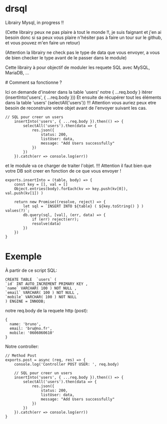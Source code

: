 # drsql
Librairy Mysql, in progress !!

(Cette librairy peux ne pas plaire à tout le monde !!, je suis faignant et j'en ai besoin donc si sa peux vous plaire n'hésiter pas à faire un tour sur le github, et vous pouvez m'en faire un retour)

(Attention la librairy ne check pas le type de data que vous envoyer, a vous de bien checker le type avant de le passer dans le module)

Cette librairy à pour objectif de moduler les requete SQL avec MySQL, MariaDB, ...

# Comment sa fonctionne ?

Ici on demande d'insérer dans la table 'users' notre { ...req.body } itérer (insertInto('users', { ...req.body }))
Et ensuite de récupérer tout les éléments dans la table 'users' (selectAll('users'))
!!! Attention vous auriez peux etre besoin de reconstruire votre objet avant de l'envoyer suivant les cas.

```
// SQL pour creer un users
    insertInto('users', { ...req.body }).then(() => {
        selectAll('users').then(data => {
            res.json({
                status: 200,
                listUser: data,
                message: "Add Users successfully"
            })
        })
    }).catch(err => console.log(err))
```

et le module va ce charger de traiter l'objet.
!!! Attention il faut bien que votre DB soit creer en fonction de ce que vous envoyer !

```
exports.insertInto = (table, body) => {
    const key = [], val = []
    Object.entries(body).forEach(kv => key.push(kv[0]), val.push(kv[1]) )

    return new Promise((resolve, reject) => {
        let sql = `INSERT INTO ${table} ( ${key.toString() } ) values(?)`;
        db.query(sql, [val], (err, data) => {
            if (err) reject(err);
            resolve(data)
        })
    })
}
```

# Exemple

À partir de ce script SQL:
```
CREATE TABLE  `users` (
`id` INT AUTO_INCREMENT PRIMARY KEY ,
`name` VARCHAR( 100 ) NOT NULL ,
`email` VARCHAR( 100 ) NOT NULL ,
`mobile` VARCHAR( 100 ) NOT NULL
) ENGINE = INNODB;
```

notre req.body de la requete http (post):
```
{
  name: 'bruno',
  email: 'bru@no.fr',
  mobile: '0606060610'
}
```

Notre controller:
```
// Method Post
exports.post = async (req, res) => {
    console.log('Controller POST USER: ', req.body)

    // SQL pour creer un users
    insertInto('users', { ...req.body }).then(() => {
        selectAll('users').then(data => {
            res.json({
                status: 200,
                listUser: data,
                message: "Add Users successfully"
            })
        })
    }).catch(err => console.log(err))
}
```